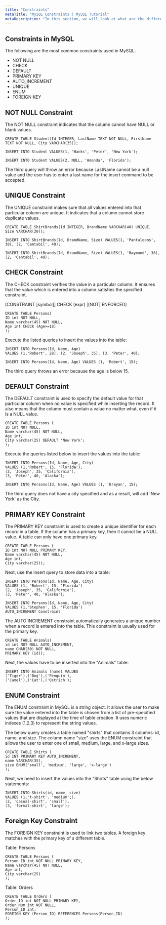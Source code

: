```yaml
---
title: "Constraints"
metaTitle: "MySQL Constraints | MySQL Tutorial"
metaDescription: "In this section, we will look at what are the different constraints in MySQL and when to use what constraint with an example."
---
```


## Constraints in MySQL

The following are the most common constraints used in MySQL:

- NOT NULL
- CHECK
- DEFAULT
- PRIMARY KEY
- AUTO_INCREMENT
- UNIQUE
- ENUM
- FOREIGN KEY

## NOT NULL Constraint

The NOT NULL constraint indicates that the column cannot have NULL or blank values.

```mysql
CREATE TABLE Student(Id INTEGER, LastName TEXT NOT NULL, FirstName TEXT NOT NULL, City VARCHAR(35));
```

```mysql
INSERT INTO Student VALUES(1, 'Hanks', 'Peter', 'New York');
```

```mysql
INSERT INTO Student VALUES(2, NULL, 'Amanda', 'Florida');
```

The third query will throw an error because LastName cannot be a null value and the user has to enter a last name for the insert command to be accepted.

## UNIQUE Constraint

The UNIQUE constraint makes sure that all values entered into that particular column are unique. It indicates that a column cannot store duplicate values.

```mysql
CREATE TABLE ShirtBrands(Id INTEGER, BrandName VARCHAR(40) UNIQUE, Size VARCHAR(30));
```

```mysql
INSERT INTO ShirtBrands(Id, BrandName, Size) VALUES(1, 'Pantaloons', 38), (2, 'Cantabil', 40);
```

```mysql
INSERT INTO ShirtBrands(Id, BrandName, Size) VALUES(1, 'Raymond', 38), (2, 'Cantabil', 40);
```

## CHECK Constraint

The CHECK constraint verifies the value in a particular column. It ensures that the value which is entered into a column satisfies the specified constraint.

[CONSTRAINT [symbol]] CHECK (expr) [[NOT] ENFORCED]

```mysql
CREATE TABLE Persons(
ID int NOT NULL,
Name varchar(45) NOT NULL,
Age int CHECK (Age>=18)
);
```

Execute the listed queries to insert the values into the table:

```mysql
INSERT INTO Persons(Id, Name, Age)
VALUES (1,'Robert', 28), (2, 'Joseph', 35), (3, 'Peter', 40);
```

```mysql
INSERT INTO Persons(Id, Name, Age) VALUES (1, 'Robert', 15);
```

The third query throws an error because the age is below 15.

## DEFAULT Constraint

The DEFAULT constraint is used to specify the default value for that particular column when no value is specified while inserting the record. It also means that the column must contain a value no matter what, even if it is a NULL value.

```mysql
CREATE TABLE Persons (
ID int NOT NULL,
Name varchar(45) NOT NULL,
Age int,
City varchar(25) DEFAULT 'New York';
);
```

Execute the queries listed below to insert the values into the table:

```mysql
INSERT INTO Persons(Id, Name, Age, City)
VALUES (1,'Robert', 15, 'Florida'),
(2, 'Joseph', 35, 'California'),
(3, 'Peter', 40, 'Alaska');
```

```mysql
INSERT INTO Persons(Id, Name, Age) VALUES (1, 'Brayan', 15);
```

The third query does not have a city specified and as a result, will add &#39;New York&#39; as the City.

## PRIMARY KEY Constraint

The PRIMARY KEY constraint is used to create a unique identifier for each record in a table. If the column has a primary key, then it cannot be a NULL value. A table can only have one primary key.

```mysql
CREATE TABLE Persons (
ID int NOT NULL PRIMARY KEY,
Name varchar(45) NOT NULL,
Age int,
City varchar(25));
```

Next, use the insert query to store data into a table:

```mysql
INSERT INTO Persons(Id, Name, Age, City)
VALUES (1, 'Robert', 15, 'Florida')
(2, 'Joseph', 35, 'California'),
(3, 'Peter', 40, 'Alaska');
```

```mysql
INSERT INTO Persons(Id, Name, Age, City)
VALUES (1,'Stephen', 15, 'Florida')
AUTO_INCREMENT Constraint
```

The AUTO INCREMENT constraint automatically generates a unique number when a record is entered into the table. This constraint is usually used for the primary key.

```mysql
CREATE TABLE Animals(
id int NOT NULL AUTO_INCREMENT,
name CHAR(30) NOT NULL,
PRIMARY KEY (id));
```

Next, the values have to be inserted into the &quot;Animals&quot; table:

```mysql
INSERT INTO Animals (name) VALUES
('Tiger'),('Dog'),('Penguin'),
('Camel'),('Cat'),('Ostrich');
```

## ENUM Constraint

The ENUM constraint in MySQL is a string object. It allows the user to make sure the value entered into the table is chosen from a list of pre-specified values that are displayed at the time of table creation. It uses numeric indexes (1,2,3) to represent the string values.

The below query creates a table named &quot;shirts&quot; that contains 3 columns: id, name, and size. The column name &quot;size&quot; uses the ENUM constraint that allows the user to enter one of small, medium, large, and x-large sizes.

```mysql
CREATE TABLE Shirts (
id INT PRIMARY KEY AUTO_INCREMENT,
name VARCHAR(35),
size ENUM('small', 'medium', 'large', 'x-large')
);
```

Next, we need to insert the values into the &quot;Shirts&quot; table using the below statements:

```mysql
INSERT INTO Shirts(id, name, size)
VALUES (1,'t-shirt', 'medium';),
(2, 'casual-shirt', 'small'),
(3, 'formal-shirt', 'large');
```

## Foreign Key Constraint

The FOREIGN KEY constraint is used to link two tables. A foreign key matches with the primary key of a different table.

Table: Persons

```mysql
CREATE TABLE Persons (
Person_ID int NOT NULL PRIMARY KEY,
Name varchar(45) NOT NULL,
Age int,
City varchar(25)
);
```

Table: Orders

```mysql
CREATE TABLE Orders (
Order_ID int NOT NULL PRIMARY KEY,
Order_Num int NOT NULL,
Person_ID int,
FOREIGN KEY (Person_ID) REFERENCES Persons(Person_ID)
);
```
